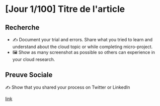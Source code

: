 # [Jour 1/100] Titre de l'article

## Recherche

- ✍️ Document your trial and errors. Share what you tried to learn and understand about the cloud topic or while completing micro-project.
- 🖼️ Show as many screenshot as possible so others can experience in your cloud research.


## Preuve Sociale

✍️ Show that you shared your process on Twitter or LinkedIn

[link](link)

